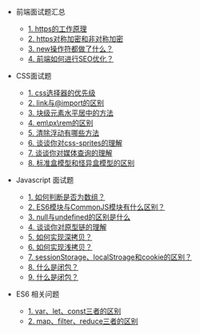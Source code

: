 - 前端面试题汇总 </br>
  - [1. https的工作原理](https://github.com/baixue0111/webInterView/issues/1)</br>
  - [2. https对称加密和非对称加密](https://github.com/baixue0111/webInterView/issues/2)</br>
  - [3. new操作符都做了什么？](https://github.com/baixue0111/webInterView/issues/3)</br>
  - [4. 前端如何进行SEO优化？](https://github.com/baixue0111/webInterView/issues/4)</br>

- CSS面试题</br>
  - [1. css选择器的优先级](https://github.com/baixue0111/webInterView/issues/5)</br>
  - [2. link与@import的区别](https://github.com/baixue0111/webInterView/issues/6)</br>
  - [3. 块级元素水平居中的方法](https://github.com/baixue0111/webInterView/issues/7)</br>
  - [4. em\px\rem的区别](https://github.com/baixue0111/webInterView/issues/8)</br>
  - [5. 清除浮动有哪些方法](https://github.com/baixue0111/webInterView/issues/9)</br>
  - [6. 谈谈你对css-sprites的理解](https://github.com/baixue0111/webInterView/issues/10)</br>
  - [7. 谈谈你对媒体查询的理解](https://github.com/baixue0111/webInterView/issues/11)</br>
  - [8. 标准盒模型和怪异盒模型的区别](https://github.com/baixue0111/webInterView/issues/12)</br>

- Javascript 面试题</br>
  - [1. 如何判断是否为数组？](https://github.com/baixue0111/webInterView/issues/13)</br>
  - [2. ES6模块与CommonJS模块有什么区别？](https://github.com/baixue0111/webInterView/issues/14)</br>
  - [3. null与undefined的区别是什么](https://github.com/baixue0111/webInterView/issues/15)</br>
  - [4. 谈谈你对原型链的理解](https://github.com/baixue0111/webInterView/issues/16)</br>
  - [5. 如何实现深拷贝？](https://github.com/baixue0111/webInterView/issues/19)</br>
  - [6. 如何实现浅拷贝？](https://github.com/baixue0111/webInterView/issues/20)</br>
  - [7. sessionStorage、localStroage和cookie的区别？](https://github.com/baixue0111/webInterView/issues/21)</br>
  - [8. 什么是闭包？](https://github.com/baixue0111/webInterView/issues/22)</br>
  - [9. 什么是闭包？](https://github.com/baixue0111/webInterView/issues/22)</br>

- ES6 相关问题</br>
  - [1. var、let、const三者的区别](https://github.com/baixue0111/webInterView/issues/17)</br>
  - [2. map、filter、reduce三者的区别](https://github.com/baixue0111/webInterView/issues/18)</br>